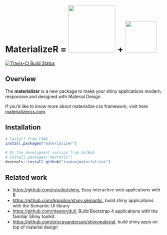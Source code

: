 
<!-- README.md is generated from README.Rmd. Please edit that file -->

<!--
<ul style="display:inline-block; list-style:none; vertical-align:center;">
  <li style="display:inline-block; list-style:none; vertical-align:center;"><h1>MaterializeR</h1></li>
  <li style="display:inline-block; list-style:none; vertical-align:center;"><h1>&ensp; &#61; &ensp;</h1></li>
  <li style="display:inline-block; list-style:none; vertical-align:center;"><img src="http://materializecss.com/res/materialize.svg" width="150"></li>
  <li style="display:inline-block; list-style:none; vertical-align:center;"><h1>&ensp; &#43; &ensp;</h1></li>
  <li style="display:inline-block; list-style:none; vertical-align:center;"><img src="https://www.rstudio.com/wp-content/uploads/2014/04/shiny-400x464.png" height="100"></li>
</ul>

<a style="position:fixed; top:20px; right:20px;" href = "https://travis-ci.org/TuSKan/materializer"><img src = "https://travis-ci.org/TuSKan/materializer.svg?branch=master" alt = "Travis-CI Build Status"></a>
-->

# MaterializeR = <img src="http://materializecss.com/res/materialize.svg" width="150"> + <img src="https://www.rstudio.com/wp-content/uploads/2014/04/shiny-400x464.png" height="100">

[![Travis-CI Build
Status](https://travis-ci.org/TuSKan/materializer.svg?branch=master)](https://travis-ci.org/TuSKan/materializer)

## Overview

The **materializer** is a new package to make your shiny applications
modern, responsive and designed with Material Design.

If you’d like to know more about materialize css framework, visit here
[materializecss.com](http://materializecss.com/).

## Installation

``` r
# Install from CRAN
install.packages("materializer")

# Or the development version from GitHub
# install.packages("devtools")
devtools::install_github("tuskan/materializer")
```

## Related work

  - <https://github.com/rstudio/shiny>, Easy interactive web
    applications with R
  - <https://github.com/Appsilon/shiny.semantic>, build shiny
    applications with the Semantic UI library
  - <https://github.com/nteetor/dull>, Build Bootstrap 4 applications
    with the familiar Shiny toolkit.
  - <https://github.com/ericrayanderson/shinymaterial>, build shiny apps
    on top of material design
